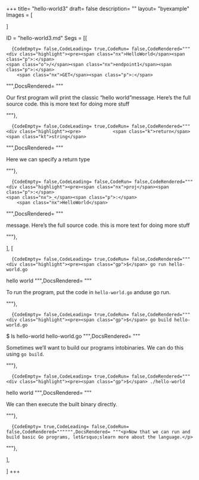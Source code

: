 +++
title= "hello-world3"
draft= false
description= ""
layout= "byexample"
Images = [
  
]

ID = "hello-world3.md"
Segs = [[
  
      {CodeEmpty= false,CodeLeading= true,CodeRun= false,CodeRendered="""<div class="highlight"><pre><span class="nx">HelloWorld</span><span class="p">:</span>
    <span class="o">/</span><span class="nx">endpoint1</span><span class="p">:</span>
        <span class="nx">GET</span><span class="p">:</span>
</pre></div>
""",DocsRendered= """<p>Our first program will print the classic &ldquo;hello world&rdquo;message. Here&rsquo;s the full source code. this is more text for doing more stuff</p>
"""},

      {CodeEmpty= false,CodeLeading= true,CodeRun= false,CodeRendered="""<div class="highlight"><pre>            <span class="k">return</span> <span class="kt">string</span>
</pre></div>
""",DocsRendered= """<p>Here we can specify a return type</p>
"""},

      {CodeEmpty= false,CodeLeading= false,CodeRun= false,CodeRendered="""<div class="highlight"><pre><span class="nx">proj</span><span class="p">:</span>
    <span class="nx">_</span><span class="p">:</span>
        <span class="nx">HelloWorld</span>
</pre></div>
""",DocsRendered= """<p>message. Here&rsquo;s the full source code. this is more text for doing more stuff</p>
"""},

],
[
  
      {CodeEmpty= false,CodeLeading= true,CodeRun= false,CodeRendered="""<div class="highlight"><pre><span class="gp">$</span> go run hello-world.go
<span class="go">hello world</span>
</pre></div>
""",DocsRendered= """<p>To run the program, put the code in <code>hello-world.go</code> anduse  go run.</p>
"""},

      {CodeEmpty= false,CodeLeading= true,CodeRun= false,CodeRendered="""<div class="highlight"><pre><span class="gp">$</span> go build hello-world.go
<span class="gp">$</span> ls
<span class="go">hello-world    hello-world.go</span>
</pre></div>
""",DocsRendered= """<p>Sometimes we&rsquo;ll want to build our programs intobinaries. We can do this using <code>go build</code>.</p>
"""},

      {CodeEmpty= false,CodeLeading= true,CodeRun= false,CodeRendered="""<div class="highlight"><pre><span class="gp">$</span> ./hello-world
<span class="go">hello world</span>
</pre></div>
""",DocsRendered= """<p>We can then execute the built binary directly.</p>
"""},

      {CodeEmpty= true,CodeLeading= false,CodeRun= false,CodeRendered="""""",DocsRendered= """<p>Now that we can run and build basic Go programs, let&rsquo;slearn more about the language.</p>
"""},

],

]
+++


